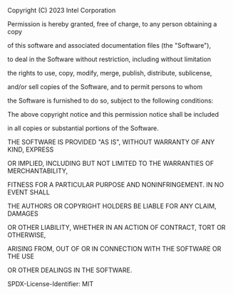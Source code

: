   Copyright (C) 2023 Intel Corporation
  
  Permission is hereby granted, free of charge, to any person obtaining a copy
  
  of this software and associated documentation files (the "Software"),
  
  to deal in the Software without restriction, including without limitation
  
  the rights to use, copy, modify, merge, publish, distribute, sublicense,
  
  and/or sell copies of the Software, and to permit persons to whom
  
  the Software is furnished to do so, subject to the following conditions:
  
  The above copyright notice and this permission notice shall be included
  
  in all copies or substantial portions of the Software.
  
  THE SOFTWARE IS PROVIDED "AS IS", WITHOUT WARRANTY OF ANY KIND, EXPRESS
  
  OR IMPLIED, INCLUDING BUT NOT LIMITED TO THE WARRANTIES OF MERCHANTABILITY,
  
  FITNESS FOR A PARTICULAR PURPOSE AND NONINFRINGEMENT.  IN NO EVENT SHALL
  
  THE AUTHORS OR COPYRIGHT HOLDERS BE LIABLE FOR ANY CLAIM, DAMAGES
  
  OR OTHER LIABILITY, WHETHER IN AN ACTION OF CONTRACT, TORT OR OTHERWISE,
  
  ARISING FROM, OUT OF OR IN CONNECTION WITH THE SOFTWARE OR THE USE
  
  OR OTHER DEALINGS IN THE SOFTWARE.
  
  SPDX-License-Identifier: MIT
